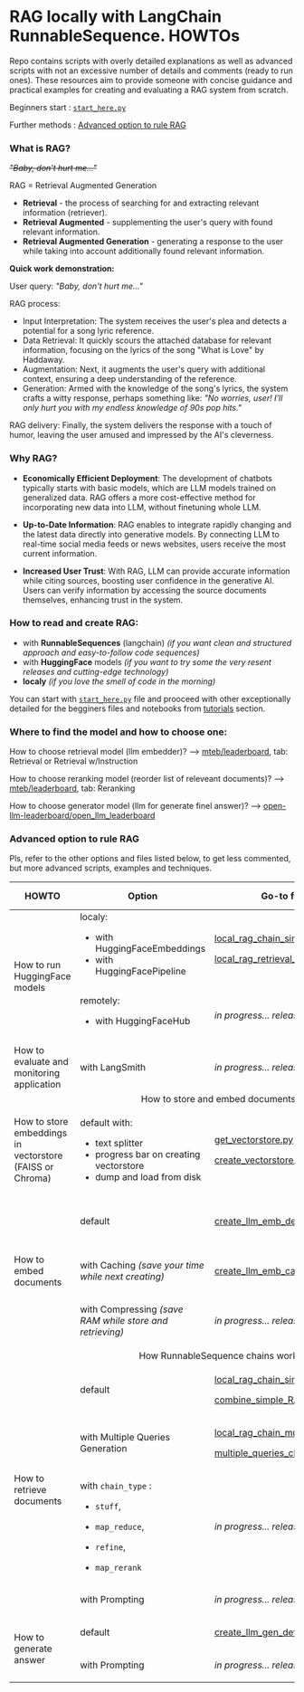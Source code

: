 # RAG locally with LangChain RunnableSequence. HOWTOs

Repo contains scripts with overly detailed explanations as well as advanced scripts with not an excessive number of
details and comments (ready to run ones). These resources aim to provide someone with concise guidance and practical
examples for creating and evaluating a RAG system from scratch.

Beginners start : [`start_here.py`](tutorials/start_here.py)

Further methods : [Advanced option to rule RAG](#item-one)

### What is RAG?

~~_"Baby, don't hurt me..."_~~

RAG = Retrieval Augmented Generation
- __Retrieval__ - the process of searching for and extracting relevant information (retriever).
- __Retrieval Augmented__ - supplementing the user's query with found relevant information.
- __Retrieval Augmented Generation__ - generating a response to the user while taking into account additionally found relevant information.

**Quick work demonstration:**

User query: _"Baby, don't hurt me..."_

RAG process:
   - Input Interpretation: The system receives the user's plea and detects a potential for a song lyric reference.
   - Data Retrieval: It quickly scours the attached database for relevant information, focusing on the lyrics of the song "What is Love" by Haddaway.
   - Augmentation: Next, it augments the user's query with additional context, ensuring a deep understanding of the reference.
   - Generation: Armed with the knowledge of the song's lyrics, the system crafts a witty response, perhaps something like: _"No worries, user! I'll only hurt you with my endless knowledge of 90s pop hits."_

RAG delivery: Finally, the system delivers the response with a touch of humor, leaving the user amused and impressed by the AI's cleverness.


### Why RAG?

- **Economically Efficient Deployment**: The development of chatbots typically starts with basic models, which are LLM models trained on generalized data. RAG offers a more cost-effective method for incorporating new data into LLM, without finetuning whole LLM.

- **Up-to-Date Information**: RAG enables to integrate rapidly changing and the latest data directly into generative models. By connecting LLM to real-time social media feeds or news websites, users receive the most current information.

- **Increased User Trust**: With RAG, LLM can provide accurate information while citing sources, boosting user confidence in the generative AI. Users can verify information by accessing the source documents themselves, enhancing trust in the system.

### How to read and create RAG:

- with __RunnableSequences__ (langchain) _(if you want clean and structured approach and easy-to-follow code sequences)_
- with __HuggingFace__ models _(if you want to try some the very resent releases and cutting-edge technology)_
- __localy__ _(if you love the smell of code in the morning)_

You can start with [`start_here.py`](tutorials/start_here.py) file and prooceed with other exceptionally detailed for the begginers files and notebooks from [tutorials](tutorials) section.

### Where to find the model and how to choose one:

How to choose retrieval model (llm embedder)? --> [mteb/leaderboard](https://huggingface.co/spaces/mteb/leaderboard),
tab:
Retrieval or Retrieval w/Instruction

How to choose reranking model (reorder list of releveant documents)?
--> [mteb/leaderboard](https://huggingface.co/spaces/mteb/leaderboard), tab:
Reranking

How to choose generator model (llm for generate finel answer)?
--> [open-llm-leaderboard/open_llm_leaderboard](https://huggingface.co/spaces/open-llm-leaderboard/open_llm_leaderboard)

<a id="item-one"></a>
### Advanced option to rule RAG

Pls, refer to the other options and files listed below, to get less commented, but more advanced scripts, examples and
techniques.

<table>
    <thead>
        <tr>
            <th>HOWTO</th>
            <th>Option</th>
            <th>Go-to file</th>
            <th>Outer documentation</th>
        </tr>
    </thead>
    <tbody>
<tr>
            <td rowspan=2 align="left">How to run HuggingFace models</td>
            <td align="left">localy:

- with HuggingFaceEmbeddings
- with HuggingFacePipeline

</td>
            <td align="left">

[local_rag_chain_simple.py](run_examples/local_rag_chain_simple.py)

[local_rag_retrieval_qa_class.py](run_examples/local_rag_retrieval_qa_class.py) </td>
<td align="left"></td>
</tr>
<tr>
<td align="left">remotely:

- with HuggingFaceHub</td>

<td align="left">

_in progress... release imminent_</td>
<td align="left">

[Hugging Face Hub documentation](https://huggingface.co/docs/hub/en/index) </td>
</tr>
        <tr>
        <td align="left">How to evaluate and monitoring application</td>
        <td align="left">with LangSmith</td>
        <td align="left">

_in progress... release imminent_</td>
        <td align="left">

[Get started with LangSmith](https://docs.smith.langchain.com/) </td>
</tr>
<tr>
<td colspan=4 align="center">How to store and embed documents?</td>
</tr>
<tr>
<td align="left">How to store embeddings in vectorstore (FAISS or Chroma)</td>
<td align="left">

default with:

- text splitter
- progress bar on creating vectorstore
- dump and load from disk </td>
  <td align="left">

[get_vectorstore.py](vectorstores/get_vectorstore.py)

[create_vectorstore.py](vectorstores/create_vectorstore.py)</td>
<td align="left">

[FAISS](https://python.langchain.com/v0.1/docs/integrations/vectorstores/faiss/)

[Chroma](https://python.langchain.com/v0.1/docs/integrations/vectorstores/chroma/) </td>
</tr>
<tr>
<td rowspan=3 align="left">How to embed documents</td>
<td align="left">default</td>
<td align="left">

[create_llm_emb_default.py](embedders/create_llm_emb_default.py) </td>
<td align="left">

[Text embedding models](https://python.langchain.com/v0.1/docs/modules/data_connection/text_embedding/) </td>
</tr>
<tr>
<td align="left">

with Caching _(save your time while next creating)_</td>
<td align="left">

[create_llm_emb_cached.py](embedders/create_llm_emb_cached.py) </td>
<td align="left">

[Caching Embeddings](https://python.langchain.com/v0.1/docs/modules/data_connection/text_embedding/caching_embeddings/) </td>
</tr>
<tr>
<td align="left">

with Compressing _(save RAM while store and retrieving)_</td>
<td align="left">

_in progress... release imminent_</td>
<td align="left"></td>
</tr>
<tr>
<td colspan=4 align="center">How RunnableSequence chains work?</td>
</tr>
<tr>
<td rowspan=4 align="left">How to retrieve documents</td>
<td align="left">default</td>
<td align="left">

[local_rag_chain_simple.py](run_examples/local_rag_chain_simple.py)

[combine_simple_RAG_chains.py](chains/combine_simple_RAG_chains.py) </td>
<td align="left">
</tr>
<tr>
<td align="left">with Multiple Queries Generation</td>
<td align="left">

[local_rag_chain_multi_query.py](run_examples/local_rag_chain_multi_query.py)

[multiple_queries_chain.py](chains/multiple_queries_chain.py)</td>
<td align="left"></td>
</tr>
<tr>
<td align="left">

with `chain_type` :

- `stuff`,
- `map_reduce`,
- `refine`,
- `map_rerank`</td>
  <td align="left">

  _in progress... release imminent_</td>
  <td align="left"></td>
  </tr>
  <tr>
  <td align="left">with Prompting</td>
  <td align="left">

  _in progress... release imminent_</td>
  <td align="left"></td>
  </tr>
  <tr>
        <td rowspan=2 align="left">How to generate answer</td>
        <td align="left">default</td>
        <td align="left">

  [create_llm_gen_default.py](generators/create_llm_gen_default.py) </td>
  <td align="left"></td>

</tr>
  <tr>
        <td align="left">with Prompting</td>
        <td align="left">

_in progress... release imminent_</td>
        <td align="left"></td>
</tr>

</tbody>

</table>
